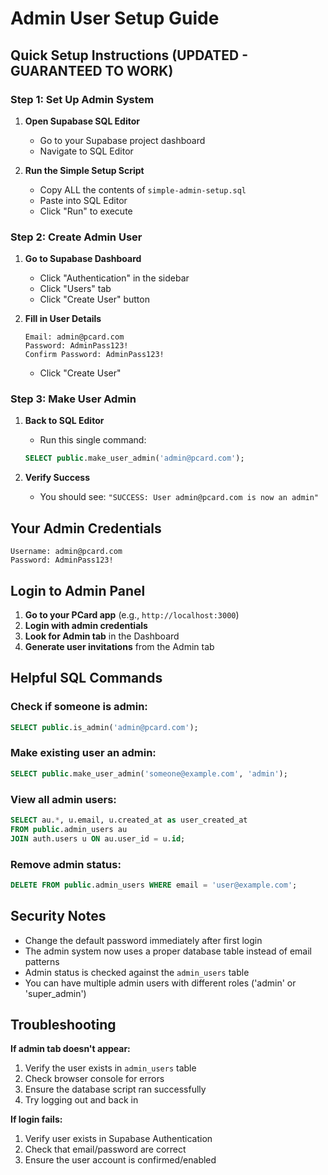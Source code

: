 # Admin User Setup Guide

## Quick Setup Instructions (UPDATED - GUARANTEED TO WORK)

### Step 1: Set Up Admin System

1. **Open Supabase SQL Editor**
   - Go to your Supabase project dashboard
   - Navigate to SQL Editor

2. **Run the Simple Setup Script**
   - Copy ALL the contents of `simple-admin-setup.sql`
   - Paste into SQL Editor
   - Click "Run" to execute

### Step 2: Create Admin User

1. **Go to Supabase Dashboard**
   - Click "Authentication" in the sidebar
   - Click "Users" tab
   - Click "Create User" button

2. **Fill in User Details**
   ```
   Email: admin@pcard.com
   Password: AdminPass123!
   Confirm Password: AdminPass123!
   ```
   - Click "Create User"

### Step 3: Make User Admin

1. **Back to SQL Editor**
   - Run this single command:
   ```sql
   SELECT public.make_user_admin('admin@pcard.com');
   ```

2. **Verify Success**
   - You should see: `"SUCCESS: User admin@pcard.com is now an admin"`

## Your Admin Credentials

```
Username: admin@pcard.com
Password: AdminPass123!
```

## Login to Admin Panel

1. **Go to your PCard app** (e.g., `http://localhost:3000`)
2. **Login with admin credentials**
3. **Look for Admin tab** in the Dashboard
4. **Generate user invitations** from the Admin tab

## Helpful SQL Commands

### Check if someone is admin:
```sql
SELECT public.is_admin('admin@pcard.com');
```

### Make existing user an admin:
```sql
SELECT public.make_user_admin('someone@example.com', 'admin');
```

### View all admin users:
```sql
SELECT au.*, u.email, u.created_at as user_created_at 
FROM public.admin_users au 
JOIN auth.users u ON au.user_id = u.id;
```

### Remove admin status:
```sql
DELETE FROM public.admin_users WHERE email = 'user@example.com';
```

## Security Notes

- Change the default password immediately after first login
- The admin system now uses a proper database table instead of email patterns
- Admin status is checked against the `admin_users` table
- You can have multiple admin users with different roles ('admin' or 'super_admin')

## Troubleshooting

**If admin tab doesn't appear:**
1. Verify the user exists in `admin_users` table
2. Check browser console for errors
3. Ensure the database script ran successfully
4. Try logging out and back in

**If login fails:**
1. Verify user exists in Supabase Authentication
2. Check that email/password are correct
3. Ensure the user account is confirmed/enabled